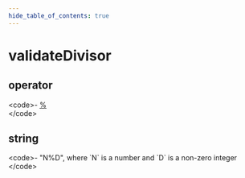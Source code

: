 ```yaml
---
hide_table_of_contents: true
---
```


# validateDivisor

## operator

&lt;code&gt;- [%](./validatedivisor.md)  
&lt;/code&gt;

## string

&lt;code&gt;- "N%D", where \`N\` is a number and \`D\` is a non-zero integer
&lt;/code&gt;
